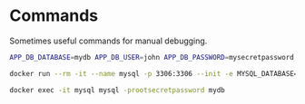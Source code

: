 # Commands

Sometimes useful commands for manual debugging.

```bash
APP_DB_DATABASE=mydb APP_DB_USER=john APP_DB_PASSWORD=mysecretpassword APP_DB_HOST=0.0.0.0 with-nvm yarn start

docker run --rm -it --name mysql -p 3306:3306 --init -e MYSQL_DATABASE=mydb -e MYSQL_USER=john -e MYSQL_PASSWORD=mysecretpassword -e MYSQL_RANDOM_ROOT_PASSWORD=1 mysql

docker exec -it mysql mysql -prootsecretpassword mydb
```
